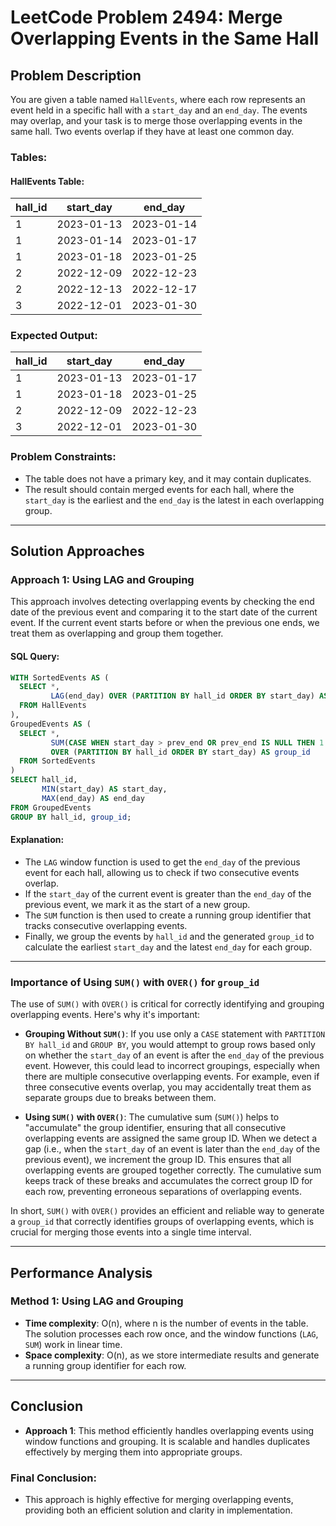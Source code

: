 # LeetCode Problem 2494: Merge Overlapping Events in the Same Hall

## Problem Description

You are given a table named `HallEvents`, where each row represents an event held in a specific hall with a `start_day` and an `end_day`. The events may overlap, and your task is to merge those overlapping events in the same hall. Two events overlap if they have at least one common day.

### Tables:

#### HallEvents Table:

| hall_id | start_day   | end_day     |
|---------|-------------|-------------|
| 1       | 2023-01-13  | 2023-01-14  |
| 1       | 2023-01-14  | 2023-01-17  |
| 1       | 2023-01-18  | 2023-01-25  |
| 2       | 2022-12-09  | 2022-12-23  |
| 2       | 2022-12-13  | 2022-12-17  |
| 3       | 2022-12-01  | 2023-01-30  |

### Expected Output:

| hall_id | start_day   | end_day     |
|---------|-------------|-------------|
| 1       | 2023-01-13  | 2023-01-17  |
| 1       | 2023-01-18  | 2023-01-25  |
| 2       | 2022-12-09  | 2022-12-23  |
| 3       | 2022-12-01  | 2023-01-30  |

### Problem Constraints:
- The table does not have a primary key, and it may contain duplicates.
- The result should contain merged events for each hall, where the `start_day` is the earliest and the `end_day` is the latest in each overlapping group.

---

## Solution Approaches

### Approach 1: Using LAG and Grouping

This approach involves detecting overlapping events by checking the end date of the previous event and comparing it to the start date of the current event. If the current event starts before or when the previous one ends, we treat them as overlapping and group them together.

#### SQL Query:
```sql
WITH SortedEvents AS (
  SELECT *, 
         LAG(end_day) OVER (PARTITION BY hall_id ORDER BY start_day) AS prev_end
  FROM HallEvents
),
GroupedEvents AS (
  SELECT *, 
         SUM(CASE WHEN start_day > prev_end OR prev_end IS NULL THEN 1 ELSE 0 END) 
         OVER (PARTITION BY hall_id ORDER BY start_day) AS group_id
  FROM SortedEvents
)
SELECT hall_id, 
       MIN(start_day) AS start_day, 
       MAX(end_day) AS end_day
FROM GroupedEvents 
GROUP BY hall_id, group_id;
```

#### Explanation:
- The `LAG` window function is used to get the `end_day` of the previous event for each hall, allowing us to check if two consecutive events overlap.
- If the `start_day` of the current event is greater than the `end_day` of the previous event, we mark it as the start of a new group.
- The `SUM` function is then used to create a running group identifier that tracks consecutive overlapping events.
- Finally, we group the events by `hall_id` and the generated `group_id` to calculate the earliest `start_day` and the latest `end_day` for each group.

---

### Importance of Using `SUM()` with `OVER()` for `group_id`

The use of `SUM()` with `OVER()` is critical for correctly identifying and grouping overlapping events. Here's why it's important:

- **Grouping Without `SUM()`**: If you use only a `CASE` statement with `PARTITION BY hall_id` and `GROUP BY`, you would attempt to group rows based only on whether the `start_day` of an event is after the `end_day` of the previous event. However, this could lead to incorrect groupings, especially when there are multiple consecutive overlapping events. For example, even if three consecutive events overlap, you may accidentally treat them as separate groups due to breaks between them.

- **Using `SUM()` with `OVER()`**: The cumulative sum (`SUM()`) helps to "accumulate" the group identifier, ensuring that all consecutive overlapping events are assigned the same group ID. When we detect a gap (i.e., when the `start_day` of an event is later than the `end_day` of the previous event), we increment the group ID. This ensures that all overlapping events are grouped together correctly. The cumulative sum keeps track of these breaks and accumulates the correct group ID for each row, preventing erroneous separations of overlapping events.

In short, `SUM()` with `OVER()` provides an efficient and reliable way to generate a `group_id` that correctly identifies groups of overlapping events, which is crucial for merging those events into a single time interval.

---

## Performance Analysis

### Method 1: Using LAG and Grouping

- **Time complexity**: O(n), where n is the number of events in the table. The solution processes each row once, and the window functions (`LAG`, `SUM`) work in linear time.
- **Space complexity**: O(n), as we store intermediate results and generate a running group identifier for each row.

---

## Conclusion

- **Approach 1**: This method efficiently handles overlapping events using window functions and grouping. It is scalable and handles duplicates effectively by merging them into appropriate groups.

### Final Conclusion:
- This approach is highly effective for merging overlapping events, providing both an efficient solution and clarity in implementation.
